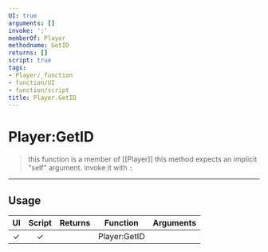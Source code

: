 ```yaml
---
UI: true
arguments: []
invoke: ':'
memberOf: Player
methodname: GetID
returns: []
script: true
tags:
- Player/_function
- function/UI
- function/script
title: Player.GetID
---
```

# Player:GetID
> this function is a member of [[Player]]
> this method expects an implicit "self" argument. invoke it with `:`
-----
## Usage
|  UI | Script | Returns | Function | Arguments |
|:---:|:------:|-------:|:--------:|:---------|
|✓|✓||Player:GetID||
